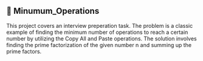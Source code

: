 ## :file_folder: Minumum_Operations

This project covers an interview preperation task. The problem is a classic example of finding the minimum number of operations to reach a certain number by utilizing the Copy All and Paste operations. The solution involves finding the prime factorization of the given number n and summing up the prime factors.
